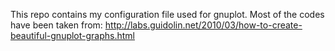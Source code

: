 This repo contains my configuration file used for gnuplot.
Most of the codes have been taken from: http://labs.guidolin.net/2010/03/how-to-create-beautiful-gnuplot-graphs.html
